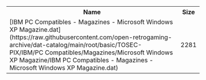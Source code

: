 <table>
<tr><th>Name</th><th>Size</th></tr>
<tr><td>[IBM PC Compatibles - Magazines - Microsoft Windows XP Magazine.dat](https://raw.githubusercontent.com/open-retrogaming-archive/dat-catalog/main/root/basic/TOSEC-PIX/IBM/PC Compatibles/Magazines/Microsoft Windows XP Magazine/IBM PC Compatibles - Magazines - Microsoft Windows XP Magazine.dat)</td><td>2281</td></tr>
</table>
